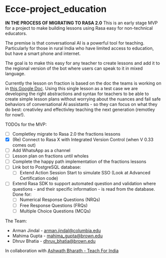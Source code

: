 # Ecce-project_education
**IN THE PROCESS OF MIGRATING TO RASA 2.0**
This is an early stage MVP for a project to make building lessons using Rasa easy for non-technical educators. 

The premise is that conversational AI is a powerful tool for teaching. Particularly for those in rural India who have limited access to education, but have a smart phone and internet. 

The goal is to make this easy for any teacher to create lessons and add it to the regional version of the bot where users can speak to it in mixed language. 

Currently the lesson on fraction is based on the doc the teams is working on in [this Google Doc](https://docs.google.com/document/d/1LgeUIaqbyBnGFTDRHN3YF5hKgZFWIs5CE3sVX9yHKT0/edit?usp=sharing). Using this single lesson as a test case we are developing the right abstractions and syntax for teachers to be able to create simple lesson plans without worrying about the nuances and fail safe behaviors of conversational AI assistants - so they can focus on what they do best: creativley and effectivley teaching the next generation (remotley for now!). 

TODOs for the MVP:
- [ ] Completley migrate to Rasa 2.0 the fractions lessons
- [x] (Re) Connect to Rasa X with Integrated Version Control (when V 0.33 comes out)  
- [ ] Add WhatsApp as a channel 
- [ ] Lesson plan on fractions until wholes 
- [ ] Complete the happy path implementation of the fractions lessons
- [ ] Link bot to PostgreSQL database:	
	- [ ] Extend Action Session Start to simulate SSO (Look at Advanced Certification code)
- [ ] Extend Rasa SDK to support automated question and validation where questions - and their specific information - is read from the database.  Done for:
	- [ ] Numerical Response Questions (NRQs)
	- [ ] Free Response Questions (FRQs)
	- [ ] Multiple Choice Questions (MCQs)

The Team:
- Arman Jindal - arman.jindal@columbia.edu 
- Mahima Gupta - mahima_gupta@brown.edu
- Dhruv Bhatia - dhruv_bhatia@brown.edu 


In collaboration with [Ashwath Bharath - Teach For India](https://www.teachforindia.org/people/)
